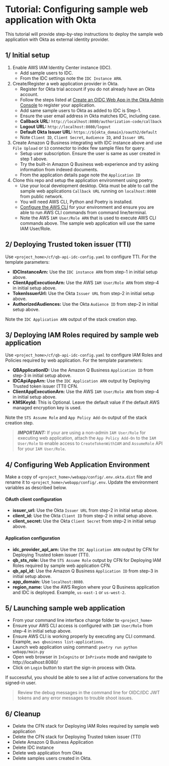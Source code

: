 # Tutorial: Configuring sample web application with Okta

This tutorial will provide step-by-step instructions to deploy the sample
web application with Okta as external identity provider.

## 1/ Initial setup
1. Enable AWS IAM Identity Center instance (IDC).
    * Add sample users to IDC.
    * From the IDC settings note the `IDC Instance ARN`.
2. Create/Register a web application provider in Okta.
    * Register for Okta trial account if you do not already have an Okta account.
    * Follow the steps listed at [Create an OIDC Web App in the Okta Admin Console](https://support.okta.com/help/s/article/create-an-oidc-web-app-in-dashboard?language=en_US) to register your application.
    * Add same sample users to Okta as added to IDC is Step-1.
    * Ensure the user email address in Okta matches IDC, including case.
    * **Callback URL:** `http://localhost:8080/authorization-code/callback`
    * **Logout URL:** `http://localhost:8080/logout`
    * **Default Okta Issuer URL:** `https://${okta_domain}/oauth2/default`
    * Note `Client ID`, `Client Secret`, `Audience ID`, and `Issuer URL`
3. Create Amazon Q Business integrating with IDC instance above and use `File Upload` or `S3` connector to index few sample files for query.
    * Setup user subscription. Ensure the user is same as user created in step 1 above.
    * Try the built-in Amazon Q Business web experience and try asking information from indexed documents.
    * From the application details page note the `Application ID`
4. Clone this repo and setup the application environment using poetry.
    * Use your local development desktop. Okta must be able to call the sample web applications `Callback URL` running on `localhost:8080` from public network.
    * You will need AWS CLI, Python and Poetry is installed.
    * [Configure the AWS CLI](https://docs.aws.amazon.com/cli/v1/userguide/cli-chap-configure.html) for your environment and ensure you are able to run AWS CLI commands from command line/terminal.
    * Note the AWS `IAM User/Role ARN` that is used to execute AWS CLI commands above. The sample web application will use the same IAM User/Role.

## 2/ Deploying Trusted token issuer (TTI)
Use `<project_home>/cf/qb-api-idc-config.yaml` to configure TTI. For the template parameters:
* **IDCInstanceArn:** Use the `IDC instance ARN` from step-1 in initial setup above.
* **ClientAppExecutionArn:** Use the AWS `IAM User/Role ARN` from step-4 in initial setup above.
* **TokenIssuerUrl:** Use the Okta `Issuer URL` from step-2 in initial setup above.
* **AuthorizedAudiences:** Use the Okta `Audience ID` from step-2 in initial setup above.

Note the `IDC Application ARN` output of the stack creation step.

## 3/ Deploying IAM Roles required by sample web application
Use `<project_home>/cf/qb-api-idc-config.yaml` to configure IAM Roles and Policies required by web application. For the template parameters:
* **QBApplicationID:** Use the Amazon Q Business `Application ID` from step-3 in initial setup above.
* **IDCApiAppArn:** Use the `IDC Application ARN` output by Deploying Trusted token issuer (TTI) CFN.
* **ClientAppExecutionArn:** Use the AWS `IAM User/Role ARN` from step-4 in initial setup above.
* **KMSKeyId:** This is Optional. Leave the default value if the default AWS managed encryption key is used.

Note the `STS Assume Role` and `App Policy Add-On` output of the stack creation step.

> **_IMPORTANT:_** If your are using a non-admin `IAM User/Role` for executing web application, attach the `App Policy Add-On` to the `IAM User/Role` to enable access to `CreateTokenWithIAM` and `AssumeRole` API for your `IAM User/Role`.

## 4/ Configuring Web Application Environment
Make a copy of `<project_home>/webapp/config/.env.okta.dist` file and rename it to `<project_home>/webapp/config/.env`. Update the environment variables as described below.

#### OAuth client configuration
* **issuer_url:** Use the Okta `Issuer URL` from step-2 in initial setup above.
* **client_id:** Use the Okta `Client ID` from step-2 in initial setup above.
* **client_secret:** Use the Okta `Client Secret` from step-2 in initial setup above.

#### Application configuration
* **idc_provider_apl_arn:** Use the `IDC Application ARN` output by CFN for Deploying Trusted token issuer (TTI).
* **qb_sts_role:** Use the `STS Assume Role` output by CFN for Deploying IAM Roles required by sample web application CFN.
* **qb_apl_id:** Use the Amazon Q Business `Application ID` from step-3 in initial setup above.
* **app_domain:**  Use `localhost:8080`.
* **region_name:** Use the AWS Region where your Q Business application and IDC is deployed. Example, `us-east-1` or `us-west-2`.

## 5/ Launching sample web application
* From your command line interface change folder to `<project_home>`
* Ensure your AWS CLI access is configured with `IAM User/Role` from step-4 in initial setup above.
* Ensure AWS CLI is working properly by executing any CLI command. Example, `aws qbusiness list-applications`.
* Launch web application using command: `poetry run python webapp/main.py`
* Open web browser in `InCognito` or `InPrivate` mode and navigate to http://localhost:8080/
* Click on `Login` button to start the sign-in process with Okta.

If successful, you should be able to see a list of active conversations for the signed-in user.

> Review the debug messages in the command line for OIDC/IDC JWT tokens and any error messages to trouble shoot issues.

## 6/ Cleanup
* Delete the CFN stack for Deploying IAM Roles required by sample web application
* Delete the CFN stack for Deploying Trusted token issuer (TTI)
* Delete Amazon Q Business Application
* Delete IDC instance
* Delete web application from Okta
* Delete samples users created in Okta.
